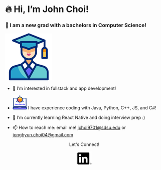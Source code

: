 <h1>🔥 Hi, I’m John Choi! </h1>

<h3> 🚀 I am a new grad with a bachelors in Computer Science! </h3>

<img src="https://raw.githubusercontent.com/jchoii04/jchoii04/main/graduation.png" alt="Graduation Image" width='150'>

- 👀 I’m interested in fullstack and app development!

- <img src="https://github.com/jchoii04/jchoii04/blob/main/modeling.png" width='45'> I have experience coding with Java, Python, C++, JS, and C#!
- 🌱 I’m currently learning React Native and doing interview prep :)
   


- 📫 How to reach me: email me! jchoi9701@sdsu.edu or jonghyun.choi04@gmail.com


<p align="center">
  Let's Connect!
</p>
<p align="center">
  <a href="https://www.linkedin.com/in/jonghyunchoi1004">
      <img src="https://github.com/jchoii04/jchoii04/blob/main/linkedin.png" width='45'> 
  </a>
</p>
